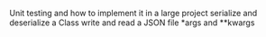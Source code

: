 Unit testing and how to implement it in a large project
serialize and deserialize a Class
write and read a JSON file
*args and **kwargs
